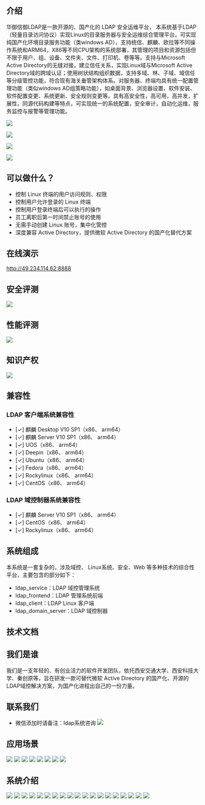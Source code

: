 ## 介绍
华御信御LDAP是一款开源的、国产化的 LDAP 安全运维平台， 本系统基于LDAP（轻量目录访问协议）实现Linux的目录服务器与安全运维综合管理平台。可实现纯国产化环境目录服务功能（类windows AD），支持统信、麒麟、欧拉等不同操作系统和ARM64，X86等不同CPU架构的系统部署，其管理的项目和资源包括但不限于用户、组、设备、文件夹、文件、打印机、卷等等。支持与Microsoft Active Directory的无缝对接，建立信任关系，实现Linux域与Microsoft Active Directory域的跨域认证；使用树状结构组织数据，支持多域、林、子域、域信任等分级管控功能，符合现有海关垂管架构体系。对服务器、终端均具有统一配置管理功能（类似windows AD组策略功能），如桌面背景、浏览器设置、软件安装、软件配置变更、系统更新、安全规则变更等。具有高安全性，高可用，高并发，扩展性，同源代码构建等特点，可实现统一的系统配置，安全审计，自动化运维，服务监控与报警等管理功能。

![](res/screenshot/img_1.png)

![](res/screenshot/img_2.png)

![](res/screenshot/img_3.png)

![](res/screenshot/img_4.png)

## 可以做什么？
- 控制 Linux 终端的用户访问规则、权限
- 控制用户允许登录的 Linux 终端
- 控制用户登录终端后可以执行的操作
- 员工离职后第一时间禁止账号的使用
- 无需手动创建 Linux 账号，集中化管控
- 深度兼容 Active Directory，提供微软 Active Directory 的国产化替代方案

## 在线演示
http://49.234.114.62:8888

## 安全评测
![](res/幻灯片44.png)

## 性能评测
![](res/幻灯片45.png)

## 知识产权
![](res/幻灯片50.png)

## 兼容性

### LDAP 客户端系统兼容性
- [✓] 麒麟 Desktop V10 SP1（x86、 arm64）
- [✓] 麒麟 Server V10 SP1（x86、 arm64）
- [✓] UOS（x86、 arm64）
- [✓] Deepin（x86、 arm64）
- [✓] Ubuntu（x86、 arm64）
- [✓] Fedora（x86、 arm64）
- [✓] Rockylinux（x86、 arm64）
- [✓] CentOS（x86、 arm64）

### LDAP 域控制器系统兼容性
- [✓] 麒麟 Server V10 SP1（x86、 arm64）
- [✓] CentOS（x86、 arm64）
- [✓] Rockylinux（x86、 arm64）

## 系统组成
本系统是一套复杂的，涉及域控、 Linux系统、安全、Web 等多种技术的综合性平台，主要包含的部分如下：
- ldap_service：LDAP 域控管理系统
- ldap_frontend：LDAP 管理系统前端
- ldap_client：LDAP Linux 客户端
- ldap_domain_server：LDAP 域控制器

## 技术文档

## 我们是谁
我们是一支年轻的、有创业活力的软件开发团队，依托西安交通大学、西安科技大学、秦创原等，旨在研发一款可替代微软 Active Directory 的国产化、开源的LDAP域控解决方案，为国产化进程出自己的一份力量。

## 联系我们
* 微信添加时请备注：ldap系统咨询
  ![](res/wechat.png)

## 应用场景
![](res/幻灯片7.png)
![](res/幻灯片8.png)
![](res/幻灯片9.png)
![](res/幻灯片10.png)
![](res/幻灯片11.png)
![](res/幻灯片12.png)
![](res/幻灯片13.png)
![](res/幻灯片14.png)

## 系统介绍
![](res/幻灯片2.png)
![](res/幻灯片3.png)
![](res/幻灯片4.png)
![](res/幻灯片5.png)
![](res/幻灯片6.png)
![](res/幻灯片25.png)
![](res/幻灯片26.png)
![](res/幻灯片27.png)
![](res/幻灯片28.png)
![](res/幻灯片29.png)
![](res/幻灯片30.png)
![](res/幻灯片31.png)
![](res/幻灯片32.png)
![](res/幻灯片33.png)
![](res/幻灯片34.png)
![](res/幻灯片35.png)
![](res/幻灯片36.png)
![](res/幻灯片37.png)
![](res/幻灯片41.png)
